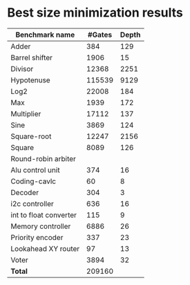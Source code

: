 # Best size minimization results

| Benchmark name         | #Gates | Depth |
| ---------------------- | ------ | ------|
| Adder                  | 384    | 129   |
| Barrel shifter         | 1906   | 15    |
| Divisor                | 12368  | 2251  |
| Hypotenuse             | 115539 | 9129  |
| Log2                   | 22008  | 184   |
| Max                    | 1939   | 172   |
| Multiplier             | 17112  | 137   |
| Sine                   | 3869   | 124   |
| Square-root            | 12247  | 2156  |
| Square                 | 8089   | 126   |
| Round-robin arbiter    |        |       |
| Alu control unit       | 374    | 16    |
| Coding-cavlc           | 60     | 8     |
| Decoder                | 304    | 3     |
| i2c controller         | 636    | 16    |
| int to float converter | 115    | 9     |
| Memory controller      | 6886   | 26    |
| Priority encoder       | 337    | 23    |
| Lookahead XY router    | 97     | 13    |
| Voter                  | 3894   | 32    |
| **Total**              | 209160 |       |
